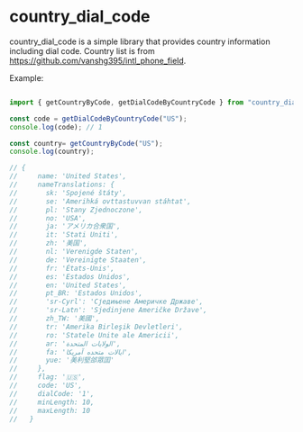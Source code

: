 # country_dial_code

country_dial_code is a simple library that provides country information including dial code. Country list is from https://github.com/vanshg395/intl_phone_field.

Example:

```javascript

import { getCountryByCode, getDialCodeByCountryCode } from "country_dial_code";

const code = getDialCodeByCountryCode("US");
console.log(code); // 1

const country= getCountryByCode("US");
console.log(country); 

// {
//     name: 'United States',
//     nameTranslations: {
//       sk: 'Spojené štáty',
//       se: 'Amerihká ovttastuvvan stáhtat',
//       pl: 'Stany Zjednoczone',
//       no: 'USA',
//       ja: 'アメリカ合衆国',
//       it: 'Stati Uniti',
//       zh: '美国',
//       nl: 'Verenigde Staten',
//       de: 'Vereinigte Staaten',
//       fr: 'États-Unis',
//       es: 'Estados Unidos',
//       en: 'United States',
//       pt_BR: 'Estados Unidos',
//       'sr-Cyrl': 'Сједињене Америчке Државе',
//       'sr-Latn': 'Sjedinjene Američke Države',
//       zh_TW: '美國',
//       tr: 'Amerika Birleşik Devletleri',
//       ro: 'Statele Unite ale Americii',
//       ar: 'الولايات المتحدة',
//       fa: 'ایالات متحده آمریکا',
//       yue: '美利堅郃眾囯'
//     },
//     flag: '🇺🇸',
//     code: 'US',
//     dialCode: '1',
//     minLength: 10,
//     maxLength: 10
//   } 
```
